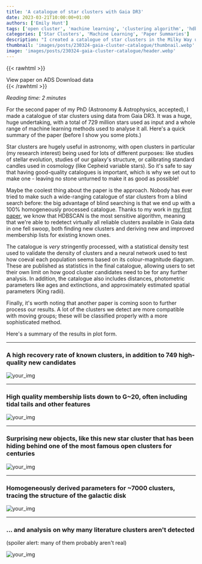 ```yaml
---
title: 'A catalogue of star clusters with Gaia DR3'
date: 2023-03-21T10:00:00+01:00
authors: ['Emily Hunt']
tags: ['open cluster', 'machine learning', 'clustering algorithm', 'hdbscan', 'gaia', 'gaia DR3', 'star cluster', 'catalogue']
categories: ['Star Clusters', 'Machine Learning', 'Paper Summaries']
description: "I created a catalogue of star clusters in the Milky Way using multiple machine learning methods to analyse 729 million sources from Gaia DR3. Here's how!"
thumbnail: 'images/posts/230324-gaia-cluster-catalogue/thumbnail.webp'
image: 'images/posts/230324-gaia-cluster-catalogue/header.webp'
---
```


{{< rawhtml >}}
<div class="info-buttons" style="text-decoration: none">
        <a href="" class="button " style="text-decoration: none">View paper on ADS</a>
        <a href="https://drive.google.com/drive/folders/1-9R9132g9FGq6xfcjYI5qMWDFYnMttUG?usp=share_link" class="button button-base-text" style="text-decoration: none">Download data</a>
</div>
{{< /rawhtml >}}

_Reading time: 2 minutes_ 

For the second paper of my PhD (Astronomy & Astrophysics, accepted), I made a catalogue of star clusters using data from Gaia DR3. It was a huge, huge undertaking, with a total of 729 million stars used as input and a whole range of machine learning methods used to analyse it all. Here's a quick summary of the paper (before I show you some plots.)

Star clusters are hugely useful in astronomy, with open clusters in particular (my research interest) being used for lots of different purposes: like studies of stellar evolution, studies of our galaxy's structure, or calibrating standard candles used in cosmology (like Cepheid variable stars). So it's safe to say that having good-quality catalogues is important, which is why we set out to make one - leaving no stone unturned to make it as good as possible!

Maybe the coolest thing about the paper is the approach. Nobody has ever tried to make such a wide-ranging catalogue of star clusters from a blind search before: the big advantage of blind searching is that we end up with a 100% homogeneously processed catalogue. Thanks to my work in [my first paper](/posts/210216-clustering-algorithms-gaia), we know that HDBSCAN is the most sensitive algorithm, meaning that we're able to redetect virtually all reliable clusters available in Gaia data in one fell swoop, both finding new clusters and deriving new and improved membership lists for existing known ones.

The catalogue is _very_ stringently processed, with a statistical density test used to validate the density of clusters and a neural network used to test how coeval each population seems based on its colour-magnitude diagram. These are published as statistics in the final catalogue, allowing users to set their own limit on how good cluster candidates need to be for any further analysis. In addition, the catalogue also includes distances, photometric parameters like ages and extinctions, and approximately estimated spatial parameters (King radii).

Finally, it's worth noting that another paper is coming soon to further process our results. A lot of the clusters we detect are more compatible with moving groups; these will be classified properly with a more sophisticated method.

Here's a summary of the results in plot form.

---

### A high recovery rate of known clusters, in addition to 749 high-quality new candidates

![your_img](/images/posts/230324-gaia-cluster-catalogue/d_distribution_800.webp)

---

### High quality membership lists down to G~20, often including tidal tails and other features

![your_img](/images/posts/230324-gaia-cluster-catalogue/tidal_tails_800.webp)

---

### Surprising new objects, like this new star cluster that has been hiding behind one of the most famous open clusters for centuries

![your_img](/images/posts/230324-gaia-cluster-catalogue/hsc_2384_800.webp)

---

### Homogeneously derived parameters for ~7000 clusters, tracing the structure of the galactic disk

![your_img](/images/posts/230324-gaia-cluster-catalogue/age_distribution_800.webp)

---

### ... and analysis on why many literature clusters aren't detected

(spoiler alert: many of them probably aren't real)

![your_img](/images/posts/230324-gaia-cluster-catalogue/xmatch_comparison_800.webp)





